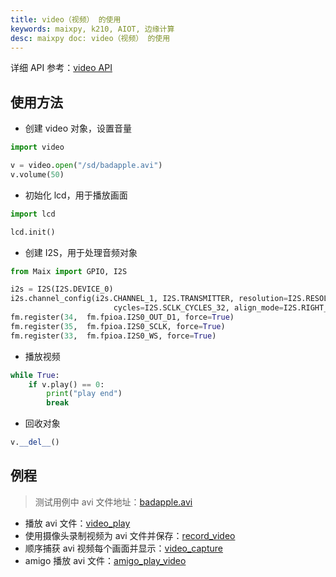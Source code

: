 ```yaml
---
title: video（视频） 的使用
keywords: maixpy, k210, AIOT, 边缘计算
desc: maixpy doc: video（视频） 的使用
---
```



详细 API 参考：[video API](./../../api_reference/media/video.md)

## 使用方法

* 创建 video 对象，设置音量

```python 
import video

v = video.open("/sd/badapple.avi")
v.volume(50)
```

* 初始化 lcd，用于播放画面

```python
import lcd

lcd.init()
```

* 创建 I2S，用于处理音频对象

```python
from Maix import GPIO, I2S

i2s = I2S(I2S.DEVICE_0)
i2s.channel_config(i2s.CHANNEL_1, I2S.TRANSMITTER, resolution=I2S.RESOLUTION_16_BIT,
                       cycles=I2S.SCLK_CYCLES_32, align_mode=I2S.RIGHT_JUSTIFYING_MODE)
fm.register(34,  fm.fpioa.I2S0_OUT_D1, force=True)
fm.register(35,  fm.fpioa.I2S0_SCLK, force=True)
fm.register(33,  fm.fpioa.I2S0_WS, force=True)

```

* 播放视频

```python
while True:
    if v.play() == 0:
        print("play end")
        break
```

* 回收对象

```python
v.__del__()
```

## 例程

> 测试用例中 avi 文件地址：[badapple.avi](https://api.dl.sipeed.com/shareURL/MAIX/MaixPy/assets)

* 播放 avi 文件：[video_play](https://github.com/sipeed/MaixPy_scripts/blob/master/multimedia/video/demo_video_play.py)
* 使用摄像头录制视频为 avi 文件并保存：[record_video](https://github.com/sipeed/MaixPy_scripts/blob/master/multimedia/video/demo_video_record.py)
* 顺序捕获 avi 视频每个画面并显示：[video_capture](https://github.com/sipeed/MaixPy_scripts/blob/master/multimedia/video/demo_video_capture.py)
* amigo 播放 avi 文件：[amigo_play_video](https://github.com/sipeed/MaixPy_scripts/blob/master/multimedia/video/amigo_play_video.py)
